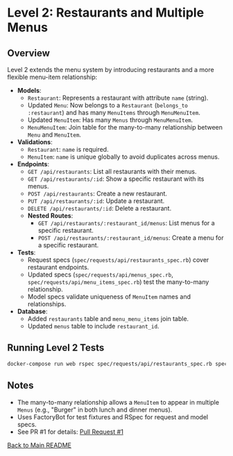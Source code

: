 # Level 2: Restaurants and Multiple Menus

## Overview
Level 2 extends the menu system by introducing restaurants and a more flexible menu-item relationship:
- **Models**:
  - `Restaurant`: Represents a restaurant with attribute `name` (string).
  - Updated `Menu`: Now belongs to a `Restaurant` (`belongs_to :restaurant`) and has many `MenuItems` through `MenuMenuItem`.
  - Updated `MenuItem`: Has many `Menus` through `MenuMenuItem`.
  - `MenuMenuItem`: Join table for the many-to-many relationship between `Menu` and `MenuItem`.
- **Validations**:
  - `Restaurant`: `name` is required.
  - `MenuItem`: `name` is unique globally to avoid duplicates across menus.
- **Endpoints**:
  - `GET /api/restaurants`: List all restaurants with their menus.
  - `GET /api/restaurants/:id`: Show a specific restaurant with its menus.
  - `POST /api/restaurants`: Create a new restaurant.
  - `PUT /api/restaurants/:id`: Update a restaurant.
  - `DELETE /api/restaurants/:id`: Delete a restaurant.
  - **Nested Routes**:
    - `GET /api/restaurants/:restaurant_id/menus`: List menus for a specific restaurant.
    - `POST /api/restaurants/:restaurant_id/menus`: Create a menu for a specific restaurant.
- **Tests**:
  - Request specs (`spec/requests/api/restaurants_spec.rb`) cover restaurant endpoints.
  - Updated specs (`spec/requests/api/menus_spec.rb`, `spec/requests/api/menu_items_spec.rb`) test the many-to-many relationship.
  - Model specs validate uniqueness of `MenuItem` names and relationships.
- **Database**:
  - Added `restaurants` table and `menu_menu_items` join table.
  - Updated `menus` table to include `restaurant_id`.

## Running Level 2 Tests
```bash
docker-compose run web rspec spec/requests/api/restaurants_spec.rb spec/requests/api/menus_spec.rb spec/requests/api/menu_items_spec.rb
```

## Notes
- The many-to-many relationship allows a `MenuItem` to appear in multiple `Menus` (e.g., "Burger" in both lunch and dinner menus).
- Uses FactoryBot for test fixtures and RSpec for request and model specs.
- See PR #1 for details: [Pull Request #1](https://github.com/ViniciusLisboa07/PopMenu-Project/pull/1)

[Back to Main README](../README.md)